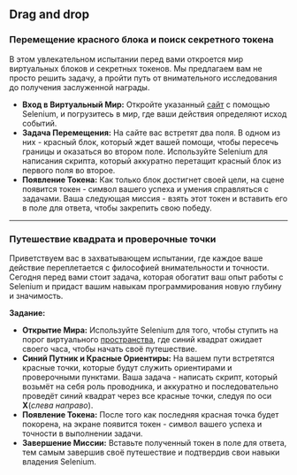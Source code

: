 ## Drag and drop

### Перемещение красного блока и поиск секретного токена

В этом увлекательном испытании перед вами откроется мир виртуальных блоков и секретных токенов. Мы предлагаем вам не просто решить задачу, а пройти путь от внимательного исследования до получения заслуженной награды. 

- **Вход в Виртуальный Мир:** Откройте указанный [сайт](https://parsinger.ru/draganddrop/1/index.html) с помощью Selenium, и погрузитесь в мир, где ваши действия определяют исход событий.
- **Задача Перемещения:** На сайте вас встретят два поля. В одном из них - красный блок, который ждет вашей помощи, чтобы пересечь границы и оказаться во втором поле. Используйте Selenium для написания скрипта, который аккуратно перетащит красный блок из первого поля во второе.
- **Появление Токена:** Как только блок достигнет своей цели, на сцене появится токен - символ вашего успеха и умения справляться с задачами. Ваша следующая миссия - взять этот токен и вставить его в поле для ответа, чтобы закрепить свою победу.

---

### Путешествие квадрата и проверочные точки

Приветствуем вас в захватывающем испытании, где каждое ваше действие переплетается с философией внимательности и точности. Сегодня перед вами стоит задача, которая обогатит ваш опыт работы с Selenium и придаст вашим навыкам программирования новую глубину и значимость.

**Задание:**
- **Открытие Мира:** Используйте Selenium для того, чтобы ступить на порог виртуального [пространства](https://parsinger.ru/draganddrop/3/index.html), где синий квадрат ожидает своего часа, чтобы начать своё путешествие.
- **Синий Путник и Красные Ориентиры:** На вашем пути встретятся красные точки, которые будут служить ориентирами и проверочными пунктами. Ваша задача - написать скрипт, который возьмёт на себя роль проводника, и аккуратно и последовательно проведёт синий квадрат через все красные точки, следуя по оси **X**(*слева направо*).
- **Появление Токена:** После того как последняя красная точка будет покорена, на экране появится токен - символ вашего успеха и точности в выполнении задачи.
- **Завершение Миссии:** Вставьте полученный токен в поле для ответа, тем самым завершив своё путешествие и подтвердив свои навыки владения Selenium.